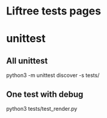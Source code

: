 # Liftree tests pages

# unittest

## All unittest
python3 -m unittest discover -s tests/

## One test with debug
python3 tests/test_render.py

<!-- don't remove coment below used for unittest -->
<!-- unittest -->